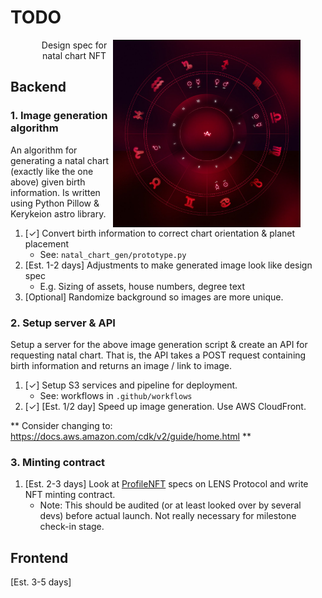 # TODO

<figure>
<img src="design_spec.jpg"
alt="Markdown Monster icon"
style="width:300px; align:right; float: right;" />
<figcaption align = "center">Design spec for natal chart NFT</figcaption>
</figure>
  
## Backend

### 1. Image generation algorithm

An algorithm for generating a natal chart (exactly like the one above) given birth information. Is written using Python Pillow & Kerykeion astro library.

1. [✓] Convert birth information to correct chart orientation & planet placement
    * See: `natal_chart_gen/prototype.py`
2. [Est. 1-2 days] Adjustments to make generated image look like design spec
    * E.g. Sizing of assets, house numbers, degree text
3. [Optional] Randomize background so images are more unique.

### 2. Setup server & API

Setup a server for the above image generation script & create an API for requesting natal chart.
That is, the API takes a POST request containing birth information and returns an image / link to image.

1. [✓] Setup S3 services and pipeline for deployment.
    * See: workflows in `.github/workflows`
2. [✓] [Est. 1/2 day] Speed up image generation. Use AWS CloudFront.

** Consider changing to: https://docs.aws.amazon.com/cdk/v2/guide/home.html **

### 3. Minting contract

1.  [Est. 2-3 days] Look at [ProfileNFT](https://docs.lens.xyz/docs/profile) specs on LENS Protocol and write NFT minting contract. 
    * Note: This should be audited (or at least looked over by several devs) before actual launch.
    Not really necessary for milestone check-in stage.

## Frontend

[Est. 3-5 days]
